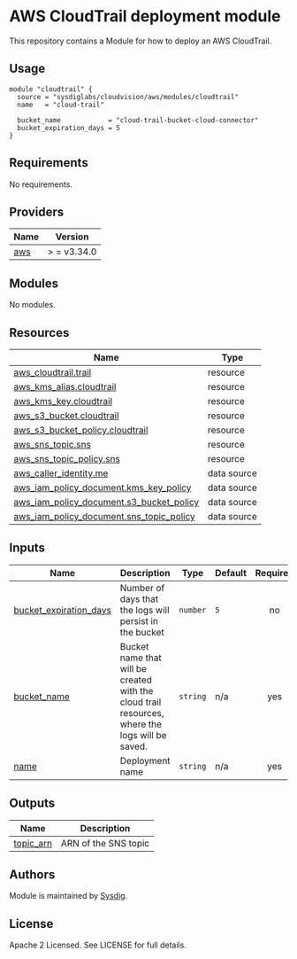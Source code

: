 # AWS CloudTrail deployment module

This repository contains a Module for how to deploy an AWS CloudTrail.

## Usage

```hcl
module "cloudtrail" {
  source = "sysdiglabs/cloudvision/aws/modules/cloudtrail"
  name   = "cloud-trail"

  bucket_name            = "cloud-trail-bucket-cloud-connector"
  bucket_expiration_days = 5
}
```

## Requirements

No requirements.

## Providers

| Name                                              | Version     |
| ------------------------------------------------- | ----------- |
| <a name="provider_aws"></a> [aws](#provider\_aws) | > = v3.34.0 |

## Modules

No modules.

## Resources

| Name                                                                                                                                           | Type        |
| ---------------------------------------------------------------------------------------------------------------------------------------------- | ----------- |
| [aws_cloudtrail.trail](https://registry.terraform.io/providers/hashicorp/aws/latest/docs/resources/cloudtrail)                                 | resource    |
| [aws_kms_alias.cloudtrail](https://registry.terraform.io/providers/hashicorp/aws/latest/docs/resources/kms_alias)                              | resource    |
| [aws_kms_key.cloudtrail](https://registry.terraform.io/providers/hashicorp/aws/latest/docs/resources/kms_key)                                  | resource    |
| [aws_s3_bucket.cloudtrail](https://registry.terraform.io/providers/hashicorp/aws/latest/docs/resources/s3_bucket)                              | resource    |
| [aws_s3_bucket_policy.cloudtrail](https://registry.terraform.io/providers/hashicorp/aws/latest/docs/resources/s3_bucket_policy)                | resource    |
| [aws_sns_topic.sns](https://registry.terraform.io/providers/hashicorp/aws/latest/docs/resources/sns_topic)                                     | resource    |
| [aws_sns_topic_policy.sns](https://registry.terraform.io/providers/hashicorp/aws/latest/docs/resources/sns_topic_policy)                       | resource    |
| [aws_caller_identity.me](https://registry.terraform.io/providers/hashicorp/aws/latest/docs/data-sources/caller_identity)                       | data source |
| [aws_iam_policy_document.kms_key_policy](https://registry.terraform.io/providers/hashicorp/aws/latest/docs/data-sources/iam_policy_document)   | data source |
| [aws_iam_policy_document.s3_bucket_policy](https://registry.terraform.io/providers/hashicorp/aws/latest/docs/data-sources/iam_policy_document) | data source |
| [aws_iam_policy_document.sns_topic_policy](https://registry.terraform.io/providers/hashicorp/aws/latest/docs/data-sources/iam_policy_document) | data source |

## Inputs

| Name                                                                                                     | Description                                                                                    | Type     | Default | Required |
| -------------------------------------------------------------------------------------------------------- | ---------------------------------------------------------------------------------------------- | -------- | ------- |:--------:|
| <a name="input_bucket_expiration_days"></a> [bucket\_expiration\_days](#input\_bucket\_expiration\_days) | Number of days that the logs will persist in the bucket                                        | `number` | `5`     |    no    |
| <a name="input_bucket_name"></a> [bucket\_name](#input\_bucket\_name)                                    | Bucket name that will be created with the cloud trail resources, where the logs will be saved. | `string` | n/a     |   yes    |
| <a name="input_name"></a> [name](#input\_name)                                                           | Deployment name                                                                                | `string` | n/a     |   yes    |

## Outputs

| Name                                                              | Description          |
| ----------------------------------------------------------------- | -------------------- |
| <a name="output_topic_arn"></a> [topic\_arn](#output\_topic\_arn) | ARN of the SNS topic |

## Authors

Module is maintained by [Sysdig](https://sysdig.com).

## License

Apache 2 Licensed. See LICENSE for full details.